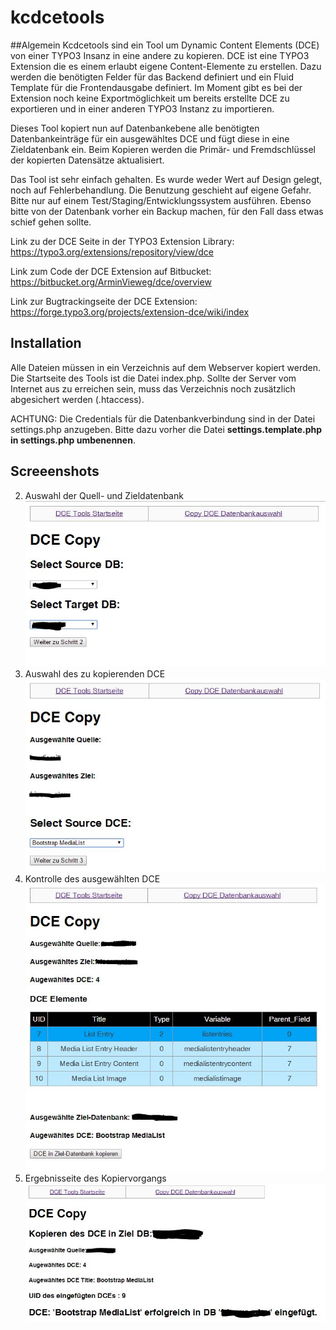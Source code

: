 # kcdcetools

##Algemein
Kcdcetools sind ein Tool um Dynamic Content Elements (DCE) von einer TYPO3 Insanz in eine andere zu kopieren. 
DCE ist eine TYPO3 Extension die es einem erlaubt eigene Content-Elemente zu erstellen. 
Dazu werden die benötigten Felder für das Backend definiert und ein Fluid Template für die Frontendausgabe definiert. 
Im Moment gibt es bei der Extension noch keine Exportmöglichkeit um bereits erstellte DCE zu exportieren 
und in einer anderen TYPO3 Instanz zu importieren. 

Dieses Tool kopiert nun auf Datenbankebene alle benötigten Datenbankeinträge für ein ausgewähltes DCE 
und fügt diese in eine Zieldatenbank ein. Beim Kopieren werden die Primär- und Fremdschlüssel der kopierten Datensätze aktualisiert.

Das Tool ist sehr einfach gehalten. Es wurde weder Wert auf Design gelegt, noch auf Fehlerbehandlung. 
Die Benutzung geschieht auf eigene Gefahr. Bitte nur auf einem Test/Staging/Entwicklungssystem ausführen.
Ebenso bitte von der Datenbank vorher ein Backup machen, für den Fall dass etwas schief gehen sollte. 

Link zu der DCE Seite in der TYPO3 Extension Library: https://typo3.org/extensions/repository/view/dce  

Link zum Code der DCE Extension auf Bitbucket: https://bitbucket.org/ArminVieweg/dce/overview

Link zur Bugtrackingseite der DCE Extension: https://forge.typo3.org/projects/extension-dce/wiki/index


## Installation
Alle Dateien müssen in ein Verzeichnis auf dem Webserver kopiert werden. Die Startseite des Tools ist die Datei index.php. 
Sollte der Server vom Internet aus zu erreichen sein, muss das Verzeichnis noch zusätzlich abgesichert werden  (.htaccess).

ACHTUNG: Die Credentials für die Datenbankverbindung sind in der Datei settings.php anzugeben.
Bitte dazu vorher die Datei **settings.template.php in settings.php umbenennen**. 

## Screeenshots

2. Auswahl der Quell- und Zieldatenbank
![DB Auswahl](/doku/img/s1.JPG)
3. Auswahl des zu kopierenden DCE
![DCE Auswahl](/doku/img/s2.JPG)
4. Kontrolle des ausgewählten DCE
![Kontrollseite](/doku/img/s3.JPG)
5. Ergebnisseite des Kopiervorgangs
![Ergebnisseite](/doku/img/s4.JPG)

